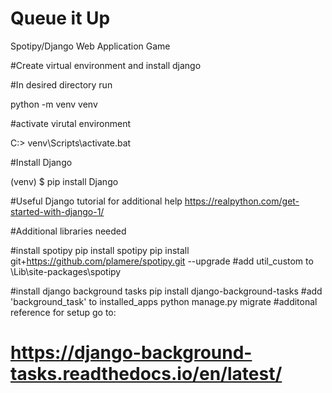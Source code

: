 # Queue it Up
Spotipy/Django Web Application Game

#Create virtual environment and install django

#In desired directory run

python -m venv venv
 
#activate virutal environment 
 
C:\> venv\Scripts\activate.bat

#Install Django

(venv) $ pip install Django

#Useful Django tutorial for additional help
https://realpython.com/get-started-with-django-1/


#Additional libraries needed

#install spotipy
pip install spotipy
pip install git+https://github.com/plamere/spotipy.git --upgrade
#add util_custom to \Lib\site-packages\spotipy


#install django background tasks
pip install django-background-tasks
#add 'background_task' to installed_apps
python manage.py migrate
#additonal reference for setup go to:
# https://django-background-tasks.readthedocs.io/en/latest/
